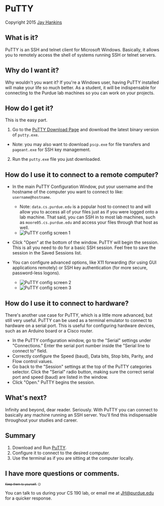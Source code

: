 # PuTTY
Copyright 2015 [Jay Hankins](http://jayhankins.me)

## What is it?
PuTTY is an SSH and telnet client for Microsoft Windows. Basically, it allows you to remotely access the shell of systems running SSH or telnet servers.

## Why do I want it?
Why wouldn't you want it? If you're a Windows user, having PuTTY installed will make your life so much better. As a student, it will be indispensable for connecting to the Purdue lab machines so you can work on your projects.

## How do I get it?
This is the easy part.
1. Go to the [PuTTY Download Page](http://www.chiark.greenend.org.uk/~sgtatham/putty/download.html) and download the latest binary version of `putty.exe`.
  - Note: you may also want to download `pscp.exe` for file transfers and `pageant.exe` for SSH key management.

2. Run the `putty.exe` file you just downloaded.

## How do I use it to connect to a remote computer?
- In the main PuTTY Configuration Window, put your username and the hostname of the computer you want to connect to like: `username@hostname`.
  - Note: `data.cs.purdue.edu` is a popular host to connect to and will allow you to access all of your files just as if you were logged onto a lab machine. That said, you can SSH in to most lab machines, such as `moore05.cs.purdue.edu` and access your files through that host as well.
  - ![PuTTY config screen 1](https://raw.githubusercontent.com/Purdue-CSUSB/CSToolsCourse/raw/master/tutorials/shells/putty_screenshots/putty.PNG)

- Click "Open" at the bottom of the window. PuTTY will begin the session. This is all you need to do for a basic SSH session. Feel free to save the session in the Saved Sessions list.
- You can configure advanced options, like X11 forwarding (for using GUI applications remotely) or SSH key authentication (for more secure, password-less logons).
  - ![PuTTY config screen 2](https://raw.githubusercontent.com/Purdue-CSUSB/CSToolsCourse/raw/master/tutorials/shells/putty_screenshots/putty2.PNG)
  - ![PuTTY config screen 3](https://raw.githubusercontent.com/Purdue-CSUSB/CSToolsCourse/raw/master/tutorials/shells/putty_screenshots/putty3.png)

## How do I use it to connect to hardware?
There's another use case for PuTTY, which is a little more advanced, but still very useful. PuTTY can be used as a terminal emulator to connect to hardware on a serial port. This is useful for configuring hardware devices, such as an Arduino board or a Cisco router.

 - In the PuTTY configuration window, go to the "Serial" settings under "Connections." Enter the serial port number inside the "Serial line to connect to" field.
 - Correctly configure the Speed (baud), Data bits, Stop bits, Parity, and Flow control values.
 - Go back to the "Session" settings at the top of the PuTTY categories selector. Click the "Serial" radio button, making sure the correct serial port and speed (baud) are listed in the window. 
 - Click "Open." PuTTY begins the session.

## What's next?
Infinity and beyond, dear reader. Seriously. With PuTTY you can connect to basically any machine running an SSH server. You'll find this indispensable throughout your studies and career.

## Summary
1. Download and Run [PuTTY](http://www.chiark.greenend.org.uk/~sgtatham/putty/download.html).
2. Configure it to connect to the desired computer.
3. Use the terminal as if you are sitting at the computer locally.

## I have more questions or comments.
<sup><sub>~~Keep them to yourself.~~ :wink:</sub></sup>

You can talk to us during your CS 190 lab, or email me at [JH@purdue.edu](mailto:JH@purdue.edu) for a quicker response.
